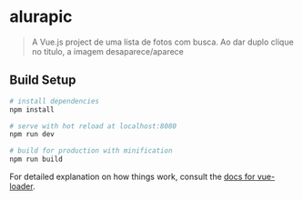# alurapic

> A Vue.js project de uma lista de fotos com busca. Ao dar duplo clique no titulo, a imagem desaparece/aparece

## Build Setup

``` bash
# install dependencies
npm install

# serve with hot reload at localhost:8080
npm run dev

# build for production with minification
npm run build
```

For detailed explanation on how things work, consult the [docs for vue-loader](http://vuejs.github.io/vue-loader).
